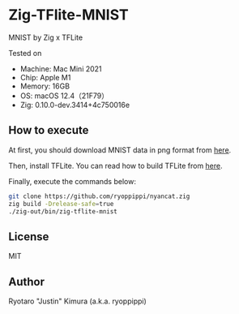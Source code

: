 # Zig-TFlite-MNIST

MNIST by Zig x TFLite

Tested on
- Machine: Mac Mini 2021
- Chip: Apple M1
- Memory: 16GB
- OS: macOS 12.4（21F79）
- Zig: 0.10.0-dev.3414+4c750016e

## How to execute

At first, you should download MNIST data in png format from [here](https://www.kaggle.com/datasets/jidhumohan/mnist-png).

Then, install TFLite. You can read how to build TFLite from [here](https://github.com/mattn/zig-tflite#tensorflow-installation).

Finally, execute the commands below:

```sh
git clone https://github.com/ryoppippi/nyancat.zig
zig build -Drelease-safe=true
./zig-out/bin/zig-tflite-mnist
```

## License

MIT

## Author

Ryotaro "Justin" Kimura (a.k.a. ryoppippi)



